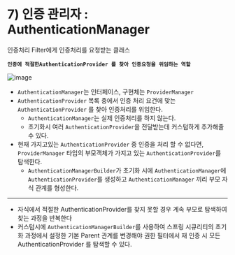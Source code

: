 # 7) 인증 관리자 : AuthenticationManager

인증처리 Filter에게 인증처리를 요청받는 클래스 

**`인증에 적절한AuthenticationProvider 를 찾아 인증요청을 위임하는 역할`**

![image](https://github.com/qwe5507/TIL/assets/70142711/f4a478aa-c534-4fce-af73-84bb326ee7cd)

- `AuthenticationManager`는 인터페이스, 구현체는 `ProviderManager`
- `AuthenticationProvider` 목록 중에서 인증 처리 요건에 맞는 `AuthenticationProvider` 를 찾아 인증처리를 위임한다.
    - `AuthenticationManager`는 실제 인증처리를 하지 않는다.
    - 초기화시 여러 `AuthenticationProvider`을 전달받는데 커스텀하게 추가해줄 수 있다.
- 현재 가지고있는 `AuthenticationProvider` 중 인증을 처리 할 수 없다면, `ProviderManager` 타입의 부모객체가 가지고 있는 `AuthenticationProvider`를 탐색한다.
    - `AuthenticationManagerBuilder`가 초기화 시에 `AuthenticationManager`에 `AuthenticationProvider`를 생성하고 `AuthenticationManager` 끼리 부모 자식 관계를 형성한다.

---

- 자식에서 적절한 AuthenticationProvider를 찾지 못할 경우 계속 부모로 탐색하여 찾는 과정을 반복한다
- 커스텀시에 `AuthenticationManagerBuilder`를 사용하여 스프링 시큐리티의 초기화 과정에서 설정한 기본 Parent 관계를 변경해야 권한 필터에서 재 인증 시 모든 AuthenticationProvider 를 탐색할 수 있다.
